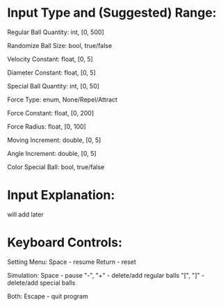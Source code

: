 # Input Type and (Suggested) Range: 

Regular Ball Quantity: int, [0, 500]

Randomize Ball Size: bool, true/false 

Velocity Constant: float, [0, 5] 

Diameter Constant: float, [0, 5] 


Special Ball Quantity: int, [0, 50] 

Force Type: enum, None/Repel/Attract 

Force Constant: float, [0, 200] 

Force Radius: float, [0, 100] 

Moving Increment: double, [0, 5] 

Angle Increment: double, [0, 5] 

Color Special Ball: bool, true/false  

# Input Explanation: 

will add later

# Keyboard Controls:

Setting Menu: 
    Space - resume
    Return - reset

Simulation:
    Space - pause
    "-", "+" - delete/add regular balls
    "[", "]" - delete/add special balls

Both:
    Escape - quit program
